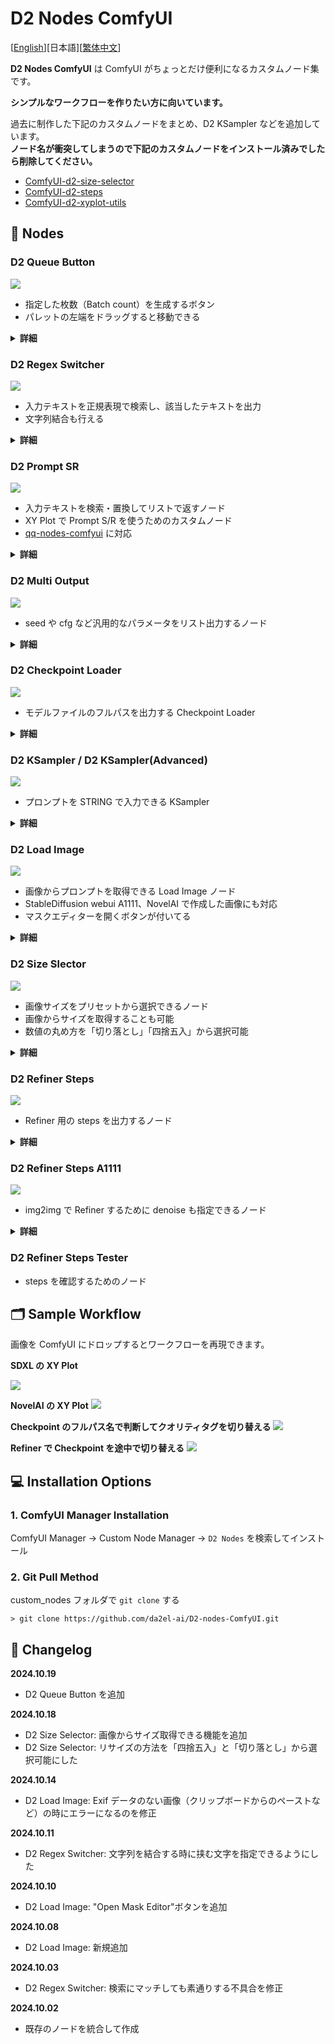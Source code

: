 # D2 Nodes ComfyUI

[<a href="README.md">English</a>][日本語][<a href="README_zh.md">繁体中文</a>]

**D2 Nodes ComfyUI** は ComfyUI がちょっとだけ便利になるカスタムノード集です。

**シンプルなワークフローを作りたい方に向いています。**

過去に制作した下記のカスタムノードをまとめ、D2 KSampler などを追加しています。  
**ノード名が衝突してしまうので下記のカスタムノードをインストール済みでしたら削除してください。**

- [ComfyUI-d2-size-selector](https://github.com/da2el-ai/ComfyUI-d2-size-selector)
- [ComfyUI-d2-steps](https://github.com/da2el-ai/ComfyUI-d2-steps)
- [ComfyUI-d2-xyplot-utils](https://github.com/da2el-ai/ComfyUI-d2-xyplot-utils)

## :tomato: Nodes

### D2 Queue Button

  <img src="./img/queue_button.png">

- 指定した枚数（Batch count）を生成するボタン
- パレットの左端をドラッグすると移動できる

<details class="d2-details">
  <summary><strong>詳細</strong></summary>

  <img src="./img/queue_button_setting.png">

- 非表示にするには ComfyUI の設定画面のカテゴリ `D2` から設定する
- 枚数も設定画面から指定できる
- 枚数はカンマ（,）で区切る

</details>

### D2 Regex Switcher

  <img src="./img/regex_switcher_1.png">

- 入力テキストを正規表現で検索し、該当したテキストを出力
- 文字列結合も行える

<details class="d2-details">
  <summary><strong>詳細</strong></summary>

- 主な目的は Checkpoint 毎のクオリティタグの切り替え
- 入力した `text` の中に合致する文字列を発見すると、対象文字列と、何番目に合致したか（0 から開始）を出力する
- 上の画像では `ioliPonyMixV4.safetensors` を受け取り、検索条件 `pony` に合致したので `score_9` が出力されている
- 最初の検索条件に合致したので `index` は `0` が出力される
- 全ての条件に合致しないと `-1` が出力される
- 文字列の前方結合、後方結合もできる。

#### Input

- `text`
    - 検索対象文字列
- `prefix`
    - 前方に結合する文字列
- `suffix`
    - 後方に結合する文字列
- `regex_and_output`
    - 検索文字列と出力文字列の一覧
    - 下記のフォーマットで記入する
- `pre_delim`
    - `prefix` と `regex_and_output` を接続する時に挟む文字
    - `Comma`: `,` / `Line break`: 改行 / `None`: 何も挟まない
- `suf_delim`
    - `suffix` と `regex_and_output` を接続する時に挟む文字

```
検索文字 1（正規表現も使用可能）
--
出力文字列 1
--
検索文字 2（正規表現も使用可能）
--
出力文字列 2
--
--
合致するものが無い時に出力する文字
```

#### Output

- `combined_text`
    - `prefix` + 出力文字列 + `suffix` を結合した文字列
- `prefix` / `suffix`
    - Input のパススルー

#### 使用例

  <img src="./img/regex_switcher_2.png">

この例では合致した番号（`index`）を [Easy Use](https://github.com/yolain/ComfyUI-Easy-Use) の Text Index Switch に渡して切り替えている。

合致しないと `-1` になってしまうので、全ての文字列に合致する正規表現 `.+` を使ってデフォルト出力の代わりにしている。

</details>

### D2 Prompt SR

  <img src="./img/prompt_sr.png">

- 入力テキストを検索・置換してリストで返すノード
- XY Plot で Prompt S/R を使うためのカスタムノード
- [qq-nodes-comfyui](https://github.com/kenjiqq/qq-nodes-comfyui) に対応

<details class="d2-details">
  <summary><strong>詳細</strong></summary>

#### Input

- `prompt`
    - プロンプト。改行を含めても OK
- `search_txt`
    - 検索対象テキスト。複数単語を含めても OK。
    - 改行は使えない
- `replace`
    - 置換用テキスト
    - 改行で区切っているので「,」が含まれていても OK

#### Output

- LIST
    - 置換後のテキストをリスト形式で出力

</details>

### D2 Multi Output

  <img src="./img/multi.png">

- seed や cfg など汎用的なパラメータをリスト出力するノード

<details class="d2-details">
  <summary><strong>詳細</strong></summary>

#### Input

- `type`
    - `FLOAT`: 浮動小数点数。CFG など
    - `INT`: 整数。steps など
    - `STRING`: 文字列。sampler など
    - `SEED`: 乱数生成ボタンで seed 値を入力できる
- `Add Random`
    - 入力欄に乱数を追加する
    - `type` が `SEED` の時だけ表示される

</details>

### D2 Checkpoint Loader

<img src="./img/checkpoint_loader.png">

- モデルファイルのフルパスを出力する Checkpoint Loader

<details class="d2-details">
  <summary><strong>詳細</strong></summary>

#### Output

- `model` / `clip` / `vae`
    - 従来の CheckpointLoader と同じ。
- `ckpt_name` / `ckpt_hash` / `ckpt_fullpath`
    - Checkpoint 名、ハッシュ、フルパス。

実装はほとんど [mikey_nodes](https://github.com/bash-j/mikey_nodes) のコードを使わせていただきました。

</details>

### D2 KSampler / D2 KSampler(Advanced)

<img src="./img/ksampler.png">

- プロンプトを STRING で入力できる KSampler

<details class="d2-details">
  <summary><strong>詳細</strong></summary>

#### Input

- `model` / `clip` / `vae` / ..etc
    - 標準の KSampler と同じ
- `negative` / `positive`
    - STRING 形式のプロンプト

#### Output

- `IMAGE`
    - 画像出力
- `positive` / `negative`
    - Input のパススルー

</details>

### D2 Load Image

<img src="./img/load_image.png">

- 画像からプロンプトを取得できる Load Image ノード
- StableDiffusion webui A1111、NovelAI で作成した画像にも対応
- マスクエディターを開くボタンが付いてる

<details class="d2-details">
  <summary><strong>詳細</strong></summary>

#### Output

- `IMAGE / MASK`
    - 画像とマスク
- `width / height`
    - 画像サイズ
- `positive` / `negative`
    - プロンプト

※ワークフローの構成によってはプロンプトを取得できない場合もあります。例えば「KSampler」という文字が含まれたノード（例：Tiled KSampler）が無いと取得できません。

</details>

### D2 Size Slector

<img src="./img/sizeselector_2.png">

- 画像サイズをプリセットから選択できるノード
- 画像からサイズを取得することも可能
- 数値の丸め方を「切り落とし」「四捨五入」から選択可能

<details class="d2-details">
  <summary><strong>詳細</strong></summary>

  <img src="./img/sizeselector_3.png">
  画像からサイズを取得して、1.255倍に拡大したものを四捨五入している例。

#### Input

- `images`
    - 画像からサイズを取得する時に使用
    - `preset` を `custom` にする必要がある
- `preset`
    - サイズのプリセット
    - この下の `width` `height` や `images` のサイズを使う時は `custom` にする必要がある
    - プリセットを変更したい時は `/custom_nodes/D2-nodes-ComfyUI/config/sizeselector_config.yaml` を編集
- `width` / `height`
    - 縦横サイズ
    - `preset` を `custom` にする必要がある
- `swap_dimensions`
    - width / height を入れ替える
- `upscale_factor`
    - 他のリサイズ系ノードに渡す数値
- `prescale_factor`
    - width / height をリサイズする倍数
- `round_method`
    - `Round` : 四捨五入する
    - `Floor` : 切り落とす
- `batch_size`
    - empty_latent にセットする batch size

#### Output

- `width / height`
    - 入力された `width`、`height` に `prescale_factor` を乗算する
- `upscale_factor` / `prescale_factor`
    - Input されたものをパススルーする
- `batch_size`
    - Input されたものをパススルーする
- `empty_latent`
    - 指定されたサイズ、batch size で作成した latent を出力

</details>

### D2 Refiner Steps

<img src="./img/refiner_steps.png">

- Refiner 用の steps を出力するノード

<details class="d2-details">
  <summary><strong>詳細</strong></summary>

#### Input

- `steps`
    - 総 step 数
- `start`
    - 最初の KSampler の開始する steps
- `end`
    - 最初の KSampler の終了する steps

#### Output

- `steps` / `start` / `end`
    - Input のパススルー
- `refiner_start`
    - 2 つめの KSampler の開始する steps

</details>

### D2 Refiner Steps A1111

<img src="./img/refiner_a1111.png">

- img2img で Refiner するために denoise も指定できるノード

<details class="d2-details">
  <summary><strong>詳細</strong></summary>

#### Input

- `steps`
    - 総 step 数
- `denoise`
    - img2img の denoise を指定する
- `switch_at`
    - 総 steps 数の何割で次の KSampler に切り替えるか

#### Output

- `steps` /
    - Input のパススルー
- `start`
    - 最初の KSampler の開始 steps
- `end`
    - 最初の KSampler の終了 steps
- `refiner_start`
    - 2 つめの KSampler の開始する steps

</details>

### D2 Refiner Steps Tester

- steps を確認するためのノード

## :card_index_dividers: Sample Workflow

画像を ComfyUI にドロップするとワークフローを再現できます。

**SDXL の XY Plot**

<a href="./workflow/XYPlot_SDXL_20241002.png"><img src="./workflow/XYPlot_SDXL_20241002.png"></a>

**NovelAI の XY Plot**
<a href="./workflow/XYPlot_NAI_202401002.png"><img src="./workflow/XYPlot_NAI_202401002.png"></a>

**Checkpoint のフルパス名で判断してクオリティタグを切り替える**
<a href="./workflow/XYPlot_Checkpoint_20241002.png"><img src="./workflow/XYPlot_Checkpoint_20241002.png"></a>

**Refiner で Checkpoint を途中で切り替える**
<a href="./workflow/Refiner_20241002.png"><img src="./workflow/Refiner_20241002.png"></a>

## :computer: Installation Options

### 1. ComfyUI Manager Installation

ComfyUI Manager → Custom Node Manager → `D2 Nodes` を検索してインストール

### 2. Git Pull Method

custom_nodes フォルダで `git clone` する

```
> git clone https://github.com/da2el-ai/D2-nodes-ComfyUI.git
```

## :blossom: Changelog

**2024.10.19**

- D2 Queue Button を追加

**2024.10.18**

- D2 Size Selector: 画像からサイズ取得できる機能を追加
- D2 Size Selector: リサイズの方法を「四捨五入」と「切り落とし」から選択可能にした

**2024.10.14**

- D2 Load Image: Exif データのない画像（クリップボードからのペーストなど）の時にエラーになるのを修正

**2024.10.11**

- D2 Regex Switcher: 文字列を結合する時に挟む文字を指定できるようにした

**2024.10.10**

- D2 Load Image: "Open Mask Editor"ボタンを追加

**2024.10.08**

- D2 Load Image: 新規追加

**2024.10.03**

- D2 Regex Switcher: 検索にマッチしても素通りする不具合を修正

**2024.10.02**

- 既存のノードを統合して作成
